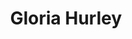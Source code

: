---
title: Gloria Hurley
layout: people
featured_image: 
featured_image_attr: 
featured_image_alt: 
featured_image_caption: 
---